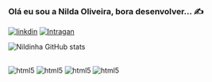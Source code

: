 ### Olá eu sou a Nilda Oliveira, bora desenvolver... ✍️

[![linkdin](https://img.shields.io/badge/LinkedIn-0077B5?style=for-the-badge&logo=linkedin&logoColor=white)]()
[![Intragan](https://img.shields.io/badge/Instagram-E4405F?style=for-the-badge&logo=instagram&logoColor=white)]()

![Nildinha GitHub stats](https://github-readme-stats.vercel.app/api?username=Nildinha&anuraghazra&show_icons=true&theme=onedark)

<div style="disply: inline_block"><br/>
<img alian="center" alt="html5" src="https://img.shields.io/badge/HTML5-E34F26?style=for-the-badge&logo=html5&logoColor=white">
<img alian="center" alt="html5" src="https://img.shields.io/badge/CSS3-1572B6?style=for-the-badge&logo=css3&logoColor=white">
<img alian="center" alt="html5" src="https://img.shields.io/badge/JavaScript-323330?style=for-the-badge&logo=javascript&logoColor=F7DF1E">
<img alian="center" alt="html5" src="https://img.shields.io/badge/Python-3776AB?style=for-the-badge&logo=python&logoColor=white">
